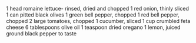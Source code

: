 1 head romaine lettuce- rinsed, dried and chopped
1 red onion, thinly sliced
1 can pitted black olives
1 green bell pepper, chopped
1 red bell pepper, chopped
2 large tomatoes, chopped
1 cucumber, sliced
1 cup crumbled feta cheese
6 tablespoons olive oil
1 teaspoon dried oregano
1 lemon, juiced
ground black pepper to taste
